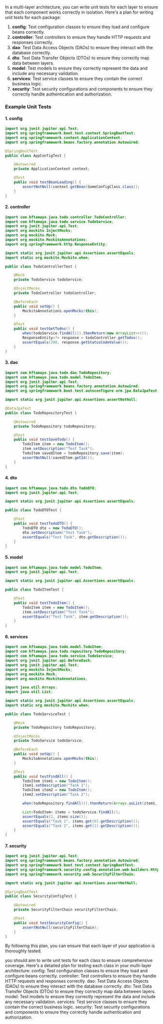 In a multi-layer architecture, you can write unit tests for each layer to ensure that each component works correctly in isolation. Here's a plan for writing unit tests for each package:

1. **config**: Test configuration classes to ensure they load and configure beans correctly.
2. **controller**: Test controllers to ensure they handle HTTP requests and responses correctly.
3. **dao**: Test Data Access Objects (DAOs) to ensure they interact with the database correctly.
4. **dto**: Test Data Transfer Objects (DTOs) to ensure they correctly map data between layers.
5. **model**: Test models to ensure they correctly represent the data and include any necessary validation.
6. **services**: Test service classes to ensure they contain the correct business logic.
7. **security**: Test security configurations and components to ensure they correctly handle authentication and authorization.

### Example Unit Tests

#### 1. config
```java
import org.junit.jupiter.api.Test;
import org.springframework.boot.test.context.SpringBootTest;
import org.springframework.context.ApplicationContext;
import org.springframework.beans.factory.annotation.Autowired;

@SpringBootTest
public class AppConfigTest {

    @Autowired
    private ApplicationContext context;

    @Test
    public void testBeanLoading() {
        assertNotNull(context.getBean(SomeConfigClass.class));
    }
}
```

#### 2. controller
```java
import com.hftamayo.java.todo.controller.TodoController;
import com.hftamayo.java.todo.service.TodoService;
import org.junit.jupiter.api.Test;
import org.mockito.InjectMocks;
import org.mockito.Mock;
import org.mockito.MockitoAnnotations;
import org.springframework.http.ResponseEntity;

import static org.junit.jupiter.api.Assertions.assertEquals;
import static org.mockito.Mockito.when;

public class TodoControllerTest {

    @Mock
    private TodoService todoService;

    @InjectMocks
    private TodoController todoController;

    @BeforeEach
    public void setUp() {
        MockitoAnnotations.openMocks(this);
    }

    @Test
    public void testGetTodos() {
        when(todoService.findAll()).thenReturn(new ArrayList<>());
        ResponseEntity<?> response = todoController.getTodos();
        assertEquals(200, response.getStatusCodeValue());
    }
}
```

#### 3. dao
```java
import com.hftamayo.java.todo.dao.TodoRepository;
import com.hftamayo.java.todo.model.TodoItem;
import org.junit.jupiter.api.Test;
import org.springframework.beans.factory.annotation.Autowired;
import org.springframework.boot.test.autoconfigure.orm.jpa.DataJpaTest;

import static org.junit.jupiter.api.Assertions.assertNotNull;

@DataJpaTest
public class TodoRepositoryTest {

    @Autowired
    private TodoRepository todoRepository;

    @Test
    public void testSaveTodo() {
        TodoItem item = new TodoItem();
        item.setDescription("Test Task");
        TodoItem savedItem = todoRepository.save(item);
        assertNotNull(savedItem.getId());
    }
}
```

#### 4. dto
```java
import com.hftamayo.java.todo.dto.TodoDTO;
import org.junit.jupiter.api.Test;

import static org.junit.jupiter.api.Assertions.assertEquals;

public class TodoDTOTest {

    @Test
    public void testTodoDTO() {
        TodoDTO dto = new TodoDTO();
        dto.setDescription("Test Task");
        assertEquals("Test Task", dto.getDescription());
    }
}
```

#### 5. model
```java
import com.hftamayo.java.todo.model.TodoItem;
import org.junit.jupiter.api.Test;

import static org.junit.jupiter.api.Assertions.assertEquals;

public class TodoItemTest {

    @Test
    public void testTodoItem() {
        TodoItem item = new TodoItem();
        item.setDescription("Test Task");
        assertEquals("Test Task", item.getDescription());
    }
}
```

#### 6. services
```java
import com.hftamayo.java.todo.model.TodoItem;
import com.hftamayo.java.todo.repository.TodoRepository;
import com.hftamayo.java.todo.service.TodoService;
import org.junit.jupiter.api.BeforeEach;
import org.junit.jupiter.api.Test;
import org.mockito.InjectMocks;
import org.mockito.Mock;
import org.mockito.MockitoAnnotations;

import java.util.Arrays;
import java.util.List;

import static org.junit.jupiter.api.Assertions.assertEquals;
import static org.mockito.Mockito.when;

public class TodoServiceTest {

    @Mock
    private TodoRepository todoRepository;

    @InjectMocks
    private TodoService todoService;

    @BeforeEach
    public void setUp() {
        MockitoAnnotations.openMocks(this);
    }

    @Test
    public void testFindAll() {
        TodoItem item1 = new TodoItem();
        item1.setDescription("Task 1");
        TodoItem item2 = new TodoItem();
        item2.setDescription("Task 2");

        when(todoRepository.findAll()).thenReturn(Arrays.asList(item1, item2));

        List<TodoItem> items = todoService.findAll();
        assertEquals(2, items.size());
        assertEquals("Task 1", items.get(0).getDescription());
        assertEquals("Task 2", items.get(1).getDescription());
    }
}
```

#### 7. security
```java
import org.junit.jupiter.api.Test;
import org.springframework.beans.factory.annotation.Autowired;
import org.springframework.boot.test.context.SpringBootTest;
import org.springframework.security.config.annotation.web.builders.HttpSecurity;
import org.springframework.security.web.SecurityFilterChain;

import static org.junit.jupiter.api.Assertions.assertNotNull;

@SpringBootTest
public class SecurityConfigTest {

    @Autowired
    private SecurityFilterChain securityFilterChain;

    @Test
    public void testSecurityConfig() {
        assertNotNull(securityFilterChain);
    }
}
```

By following this plan, you can ensure that each layer of your application is thoroughly tested.

you should aim to write unit tests for each class to ensure comprehensive coverage. Here's a detailed plan for testing each class in your multi-layer architecture:
config: Test configuration classes to ensure they load and configure beans correctly.
controller: Test controllers to ensure they handle HTTP requests and responses correctly.
dao: Test Data Access Objects (DAOs) to ensure they interact with the database correctly.
dto: Test Data Transfer Objects (DTOs) to ensure they correctly map data between layers.
model: Test models to ensure they correctly represent the data and include any necessary validation.
services: Test service classes to ensure they contain the correct business logic.
security: Test security configurations and components to ensure they correctly handle authentication and authorization.
